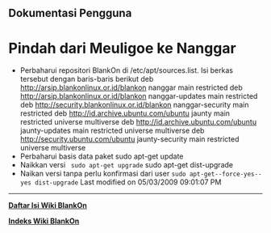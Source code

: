 ## Dokumentasi Pengguna
# Pindah dari Meuligoe ke Nanggar
   * Perbaharui repositori BlankOn di /etc/apt/sources.list. Isi berkas
      tersebut dengan baris-baris berikut
      deb http://arsip.blankonlinux.or.id/blankon nanggar main restricted
      deb http://arsip.blankonlinux.or.id/blankon nanggar-updates main
      restricted
      deb http://security.blankonlinux.or.id/blankon nanggar-security main
      restricted
      deb http://id.archive.ubuntu.com/ubuntu jaunty main restricted universe
      multiverse
      deb http://id.archive.ubuntu.com/ubuntu jaunty-updates main restricted
      universe multiverse
      deb http://security.ubuntu.com/ubuntu jaunty-security main restricted
      universe multiverse
   * Perbaharui basis data paket
      sudo apt-get update
   * Naikkan versi
     ` sudo apt-get upgrade`
      sudo apt-get dist-upgrade
   * Naikan versi tanpa perlu konfirmasi dari user
      `sudo apt-get--force-yes--yes dist-upgrade`
Last modified on 05/03/2009 09:01:07 PM
 
---
[**Daftar Isi Wiki BlankOn**](/DaftarIsi/README.md)
 
[**Indeks Wiki BlankOn**](/Indeks.md)
